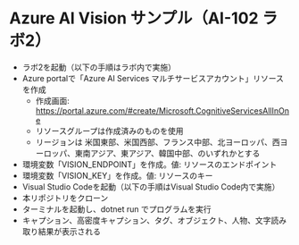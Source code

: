 # Azure AI Vision サンプル（AI-102 ラボ2）

- ラボ2を起動（以下の手順はラボ内で実施）
- Azure portalで「Azure AI Services マルチサービスアカウント」リソースを作成
  - 作成画面: https://portal.azure.com/#create/Microsoft.CognitiveServicesAllInOne
  - リソースグループは作成済みのものを使用
  - リージョンは 米国東部、米国西部、フランス中部、北ヨーロッパ、西ヨーロッパ、東南アジア、東アジア、韓国中部、のいずれかとする
- 環境変数「VISION_ENDPOINT」を作成。値: リソースのエンドポイント
- 環境変数「VISION_KEY」を作成。値: リソースのキー
- Visual Studio Codeを起動（以下の手順はVisual Studio Code内で実施）
- 本リポジトリをクローン
- ターミナルを起動し、dotnet run でプログラムを実行
- キャプション、高密度キャプション、タグ、オブジェクト、人物、文字読み取り結果が表示される
